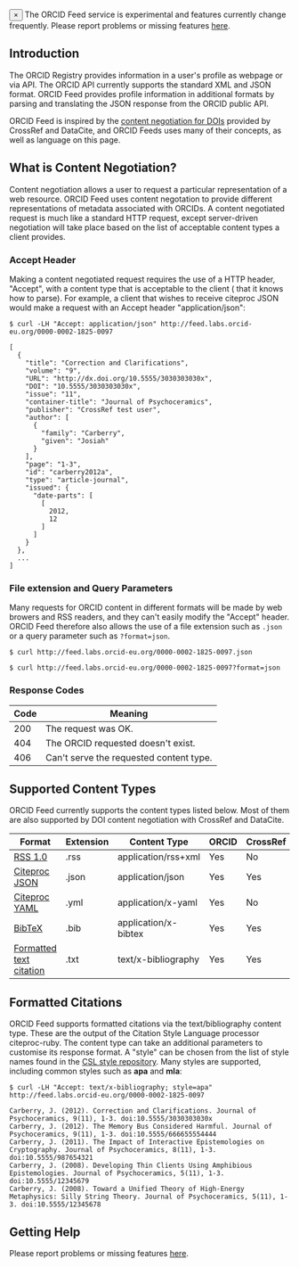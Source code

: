 <div class="alert">
  <button type="button" class="close" data-dismiss="alert">&times;</button>
  The ORCID Feed service is experimental and features currently change frequently. Please report problems or missing features <a href="https://github.com/ORCID-EU-Labs/orcid-feed/issues">here</a>.
</div>

## Introduction

The ORCID Registry provides information in a user's profile as webpage or via API. The ORCID API currently supports the standard XML and JSON format. ORCID Feed provides profile information in additional formats by parsing and translating the JSON response from the ORCID public API.

ORCID Feed is inspired by the [content negotiation for DOIs](http://crosscite.org/cn/) provided by CrossRef and DataCite, and ORCID Feeds uses many of their concepts, as well as language on this page.

## What is Content Negotiation?

Content negotiation allows a user to request a particular representation of a web resource. ORCID Feed uses content negotation to provide different representations of metadata associated with ORCIDs. A content negotiated request is much like a standard HTTP request, except server-driven negotiation will take place based on the list of acceptable content types a client provides.

### Accept Header

Making a content negotiated request requires the use of a HTTP header, "Accept", with a content type that is acceptable to the client ( that it knows how to parse). For example, a client that wishes to receive citeproc JSON would make a request with an Accept header "application/json":


    $ curl -LH "Accept: application/json" http://feed.labs.orcid-eu.org/0000-0002-1825-0097

    [
      {
        "title": "Correction and Clarifications",
        "volume": "9",
        "URL": "http://dx.doi.org/10.5555/3030303030x",
        "DOI": "10.5555/3030303030x",
        "issue": "11",
        "container-title": "Journal of Psychoceramics",
        "publisher": "CrossRef test user",
        "author": [
          {
            "family": "Carberry",
            "given": "Josiah"
          }
        ],
        "page": "1-3",
        "id": "carberry2012a",
        "type": "article-journal",
        "issued": {
          "date-parts": [
            [
              2012,
              12
            ]
          ]
        }
      },
      ...
    ]

### File extension and Query Parameters

Many requests for ORCID content in different formats will be made by web browers and RSS readers, and they can't easily modify the "Accept" header. ORCID Feed therefore also allows the use of a file extension such as `.json` or a query parameter such as `?format=json`.

    $ curl http://feed.labs.orcid-eu.org/0000-0002-1825-0097.json

    $ curl http://feed.labs.orcid-eu.org/0000-0002-1825-0097?format=json

### Response Codes

<table class="table">
<thead>
<tr><th>Code</th><th>Meaning</th></tr>
</thead>
<tbody>
<tr><td>200</td><td>The request was OK.</td></tr>
<tr><td>404</td><td>The ORCID requested doesn't exist.</td></tr>
<tr><td>406</td><td>Can't serve the requested content type.</td></tr>
</tbody>
</table>

## Supported Content Types

ORCID Feed currently supports the content types listed below. Most of them are also supported by DOI content negotiation with CrossRef and DataCite.

<table class="table">
<thead>
<tr><th>Format</th><th>Extension</th><th>Content Type</th><th>ORCID</th><th>CrossRef</th><th>DataCite</th></tr>
</thead>
<tbody>
<tr><td><a href='http://web.resource.org/rss/1.0/spec'>RSS 1.0</a></td><td>.rss</td><td>application/rss+xml</td><td><span class='label label-success'>Yes</span></td><td><span class='label'>No</span></td><td><span class='label'>No</span></td></tr>
<tr><td><a href='http://gsl-nagoya-u.net/http/pub/citeproc-doc.html'>Citeproc JSON</a></td><td>.json</td><td>application/json</td><td><span class='label label-success'>Yes</span></td><td><span class='label label-success'>Yes</span></td><td><span class='label label-success'>Yes</span></td></tr>
<tr><td><a href='http://gsl-nagoya-u.net/http/pub/citeproc-doc.html'>Citeproc YAML</a></td><td>.yml</td><td>application/x-yaml</td><td><span class='label label-success'>Yes</span></td><td><span class='label'>No</span></td><td><span class='label'>No</span></td></tr>
<tr><td><a href='http://en.wikipedia.org/wiki/BibTeX'>BibTeX</a></td><td>.bib</td><td>application/x-bibtex</td><td><span class='label label-success'>Yes</span></td><td><span class='label label-success'>Yes</span></td><td><span class='label label-success'>Yes</span></td></tr>
<tr><td><a href='http://citationstyles.org/'>Formatted text citation</a><td>.txt</td></td><td>text/x-bibliography</td><td><span class='label label-success'>Yes</span></td><td><span class='label label-success'>Yes</span></td><td><span class='label label-success'>Yes</span></td></tr>
</tbody>
</table>

## Formatted Citations

ORCID Feed supports formatted citations via the text/bibliography content type. These are the output of the Citation Style Language processor citeproc-ruby. The content type can take an additional parameters to customise its response format. A "style" can be chosen from the list of style names found in the [CSL style repository](https://github.com/citation-style-language/styles/). Many styles are supported, including common styles such as **apa** and **mla**:

    $ curl -LH "Accept: text/x-bibliography; style=apa" http://feed.labs.orcid-eu.org/0000-0002-1825-0097

    Carberry, J. (2012). Correction and Clarifications. Journal of Psychoceramics, 9(11), 1-3. doi:10.5555/3030303030x
    Carberry, J. (2012). The Memory Bus Considered Harmful. Journal of Psychoceramics, 9(11), 1-3. doi:10.5555/666655554444
    Carberry, J. (2011). The Impact of Interactive Epistemologies on Cryptography. Journal of Psychoceramics, 8(11), 1-3. doi:10.5555/987654321
    Carberry, J. (2008). Developing Thin Clients Using Amphibious Epistemologies. Journal of Psychoceramics, 5(11), 1-3. doi:10.5555/12345679
    Carberry, J. (2008). Toward a Unified Theory of High-Energy Metaphysics: Silly String Theory. Journal of Psychoceramics, 5(11), 1-3. doi:10.5555/12345678

## Getting Help

Please report problems or missing features [here](https://github.com/ORCID-EU-Labs/orcid-feed/issues).
